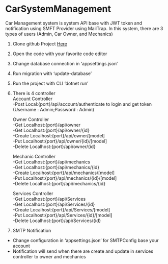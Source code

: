 # CarSystemManagement

Car Management system is system API base with JWT token and notification using SMFT Provider using MailTrap. In this system, there are 3 types of users (Admin, Car Owner, and Mechanics)

1.	Clone github Project [Here](https://github.com/fahrulrizall/CarSystemManagement "Github")
2.	Open the code with your favorite code editor
3.	Change database connection in ‘appsettings.json’
4.	Run migration with ‘update-database’
5.	Run the project with CLI ‘dotnet run’
6.	There is 4 controller 
      <br />
      Account Controller 
      <br />
      -Post    Local:{port}/api/account/authenticate to login and get token (Username : Admin;Password : Admin)
      <br />
      
      Owner Controller
      <br />
      -Get    	Localhost:{port}/api/owner
      <br />
      -Get    	Localhost:{port}/api/owner/{id}
      <br />
      -Create   Localhost:{port}/api/owner/[model]
      <br />
      -Put    	Localhost:{port}/api/owner/{id}/[model]
      <br />
      -Delete	Localhost:{port}/api/owner/{id}
      <br />

      Mechanic Controller 
      <br />
      -Get    	Localhost:{port}/api/mechanics
      <br />
      -Get    	Localhost:{port}/api/mechanics/{id}
      <br />
      -Create   Localhost:{port}/api/mechanics/[model]
      <br />
      -Put    	Localhost:{port}/api/mechanics/{id}/[model]
      <br />
      -Delete	Localhost:{port}/api/mechanics/{id}
      <br />

      Services Controller 
      <br />
      -Get    	Localhost:{port}/api/Services
      <br />
      -Get    	Localhost:{port}/api/Services/{id}
      <br />
      -Create   Localhost:{port}/api/Services/[model]
      <br />
      -Put    	Localhost:{port}/api/Services/{id}/[model]
      <br />
      -Delete	Localhost:{port}/api/Services/{id}
      <br />

7.	SMTP Notification
-	Change configuration in ‘appsettings.json’ for SMTPConfig base your account
-	Notification will send when there are create and update in services controller to owner and mechanics

